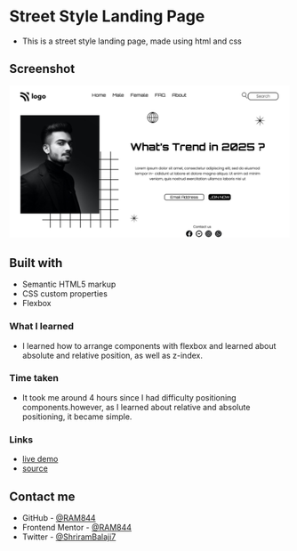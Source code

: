 # Street Style Landing Page

- This is a street style landing page, made using html and css 





## Screenshot

![screenshot](./screenshot.jpeg)



## Built with

- Semantic HTML5 markup
- CSS custom properties
- Flexbox




### What I learned
- I learned how to arrange components with flexbox and learned about absolute and relative position, as well as z-index. 

### Time taken
- It took me around 4 hours since I had difficulty positioning components.however, as I learned about relative and absolute positioning, it became simple.



### Links
- [live demo](https://front-end-mentor-qr-code-compnent-challenge.netlify.app/)
- [source](#)


## Contact me
- GitHub - [@RAM844](https://github.com/RAM844)
- Frontend Mentor - [@RAM844](https://www.frontendmentor.io/profile/RAM844)
- Twitter - [@ShriramBalaji7](https://www.twitter.com/ShriramBalaji7)